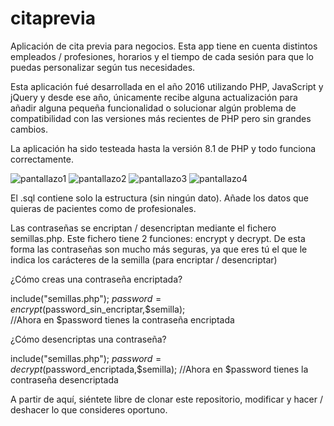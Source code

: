 # citaprevia
Aplicación de cita previa para negocios. Esta app tiene en cuenta distintos empleados / profesiones, horarios y el tiempo de cada sesión para que lo puedas personalizar según tus necesidades.

Esta aplicación fué desarrollada en el año 2016 utilizando PHP, JavaScript y jQuery y desde ese año, únicamente recibe alguna actualización para añadir alguna pequeña funcionalidad o solucionar algún problema de compatibilidad con las versiones más recientes de PHP pero sin grandes cambios.

La aplicación ha sido testeada hasta la versión 8.1 de PHP y todo funciona correctamente.


![pantallazo1](https://user-images.githubusercontent.com/2469833/145722282-7c12c2c6-af15-410c-8fc3-2c0067baf157.png)
![pantallazo2](https://user-images.githubusercontent.com/2469833/145722283-f93923e7-9350-4d93-a33a-b3f9725df6ed.png)
![pantallazo3](https://user-images.githubusercontent.com/2469833/145722284-d76eb9c2-2850-40a9-a086-1d94083ecca5.png)
![pantallazo4](https://user-images.githubusercontent.com/2469833/145722286-21eadc23-e882-4977-8156-1e21c177d8b2.png)


El .sql contiene solo la estructura (sin ningún dato). Añade los datos que quieras de pacientes como de profesionales.

Las contraseñas se encriptan / desencriptan mediante el fichero semillas.php. Este fichero tiene 2 funciones: encrypt y decrypt. De esta forma las contraseñas son mucho más seguras, ya que eres tú el que le indica los carácteres de la semilla (para encriptar / desencriptar)

¿Cómo creas una contraseña encriptada?

include("semillas.php");
$password=encrypt($password_sin_encriptar,$semilla);    
//Ahora en $password tienes la contraseña encriptada


¿Cómo desencriptas una contraseña?

include("semillas.php");
$password=decrypt($password_encriptada,$semilla); 
//Ahora en $password tienes la contraseña desencriptada


A partir de aquí, siéntete libre de clonar este repositorio, modificar y hacer / deshacer lo que consideres oportuno.
